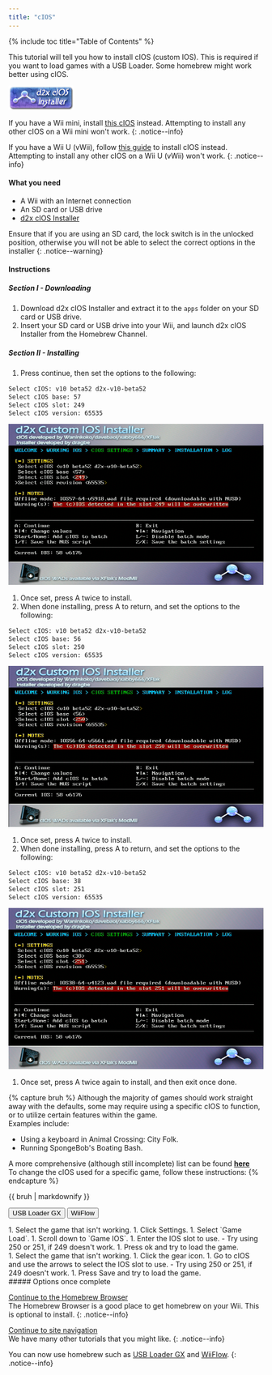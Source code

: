 ```yaml
---
title: "cIOS"
---
```


{% include toc title="Table of Contents" %}

This tutorial will tell you how to install cIOS (custom IOS). This is required if you want to load games with a USB Loader. Some homebrew might work better using cIOS.

![d2x cIOS Installer](/images/cios/cIOS.png)

If you have a Wii mini, install [this cIOS](cios-mini) instead. Attempting to install any other cIOS on a Wii mini won't work.
{: .notice--info}

If you have a Wii U (vWii), follow [this guide](https://wiiu.hacks.guide/#/vwii-modding) to install cIOS instead. Attempting to install any other cIOS on a Wii U (vWii) won't work.
{: .notice--info}

#### What you need

* A Wii with an Internet connection
* An SD card or USB drive
* [d2x cIOS Installer](/assets/files/d2x-cIOS-Installer-Wii.zip)

Ensure that if you are using an SD card, the lock switch is in the unlocked position, otherwise you will not be able to select the correct options in the installer
{: .notice--warning}

#### Instructions

##### Section I - Downloading

1. Download d2x cIOS Installer and extract it to the `apps` folder on your SD card or USB drive.
1. Insert your SD card or USB drive into your Wii, and launch d2x cIOS Installer from the Homebrew Channel.

##### Section II - Installing

1. Press continue, then set the options to the following:
```
Select cIOS: v10 beta52 d2x-v10-beta52
Select cIOS base: 57
Select cIOS slot: 249
Select cIOS version: 65535
```
![Install cIOS 249](/images/cios/Install249.png)
1. Once set, press A twice to install.
1. When done installing, press A to return, and set the options to the following:
```
Select cIOS: v10 beta52 d2x-v10-beta52
Select cIOS base: 56
Select cIOS slot: 250
Select cIOS version: 65535
```
![Install cIOS 250](/images/cios/Install250.png)
1. Once set, press A twice to install.
1. When done installing, press A to return, and set the options to the following:
```
Select cIOS: v10 beta52 d2x-v10-beta52
Select cIOS base: 38
Select cIOS slot: 251
Select cIOS version: 65535
``` 
![Install cIOS 251](/images/cios/Install251.png)
1. Once set, press A twice again to install, and then exit once done.

{% capture bruh %}
Although the majority of games should work straight away with the defaults, some may require using a specific cIOS to function, or to utilize certain features within the game.<br>
Examples include:
* Using a keyboard in Animal Crossing: City Folk.
* Running SpongeBob's Boating Bash.

A more comprehensive (although still incomplete) list can be found [**here**](https://wiki.gbatemp.net/wiki/Wii_cIOS_base_Compatibility_List)<br>
To change the cIOS used for a specific game, follow these instructions:
{% endcapture %}
<div class="notice--warning">{{ bruh | markdownify }}</div>

<button class="tablinks btn btn--large btn--primary" id="defaultOpen" onclick="openTab(event, 'usbloadergx')">USB Loader GX</button>
<button class="tablinks btn btn--large btn--info" onclick="openTab(event, 'wiiflow')">WiiFlow</button>

<div id="usbloadergx" class="blanktabcontent" markdown="1">
1. Select the game that isn't working.
1. Click Settings.
1. Select `Game Load`.
1. Scroll down to `Game IOS`.
1. Enter the IOS slot to use.
    - Try using 250 or 251, if 249 doesn't work.
1. Press ok and try to load the game.
</div>
<div id="wiiflow" class="blanktabcontent" markdown="1">
1. Select the game that isn't working.
1. Click the gear icon.
1. Go to cIOS and use the arrows to select the IOS slot to use.
    - Try using 250 or 251, if 249 doesn't work.
1. Press Save and try to load the game.
</div>
##### Options once complete

[Continue to the Homebrew Browser](hbb)<br>
The Homebrew Browser is a good place to get homebrew on your Wii. This is optional to install.
{: .notice--info}

[Continue to site navigation](site-navigation)<br>
We have many other tutorials that you might like.
{: .notice--info}

You can now use homebrew such as [USB Loader GX](usbloadergx) and [WiiFlow](wiiflow).
{: .notice--info}

<script>
    let tabcontent = document.getElementsByClassName("blanktabcontent");
    let tablinks = document.getElementsByClassName("tablinks");

    function openTab(evt, tabName) {
        let element;

        for (element of tabcontent) {
            element.style.display = "none";
        }

        for (element of tablinks) {
            element.className = element.className.replace("btn--primary", "btn--info");
            if (!element.className.includes('btn--info'))
                element.className += " btn--info";
        }

        document.getElementById(tabName).style.display = "block";
        evt.currentTarget.className = evt.currentTarget.className.replace("btn--info", "btn--primary");
    }

    // Get the element with id="defaultOpen" and click on it
    document.getElementById("defaultOpen").click();
</script>
